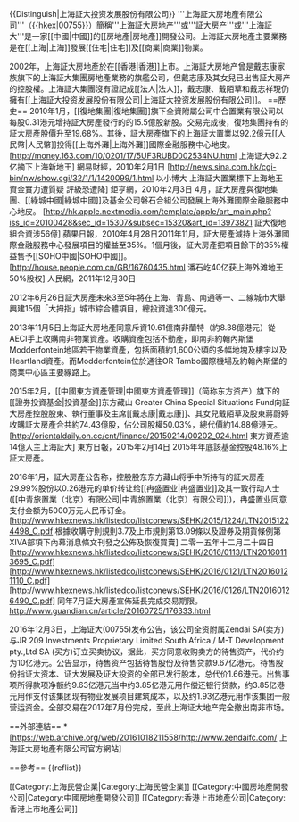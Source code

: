 {{Distinguish|上海証大投资发展股份有限公司}}
'''上海証大房地產有限公司'''（{{hkex|00755}}）簡稱'''上海証大房地产'''或'''証大房产'''或'''上海証大'''是一家[[中國|中國]]的[[房地產|房地產]]開發公司。上海証大房地產主要業務是在[[上海|上海]]發展[[住宅|住宅]]及[[商業|商業]]物業。

2002年，上海証大房地產於在[[香港|香港]]上市。上海証大房地产曾是戴志康家族旗下的上海証大集團房地產業務的旗艦公司，但戴志康及其女兒已出售証大房产的控股權。上海証大集團沒有證記成[[法人|法人]]，戴志康、戴陌草和戴志祥現仍擁有[[上海証大投资发展股份有限公司|上海証大投资发展股份有限公司]]。
==歷史==
2010年1月，[[復地集團|復地集團]]旗下全資附屬公司中合置業有限公司以每股0.31港元增持証大房產發行的的15.5億股新股。交易完成後，復地集團持有的証大房產股價升至19.68%。其後，証大房產旗下的上海証大置業以92.2億元[[人民幣|人民幣]]投得[[上海外灘|上海外灘]]國際金融服務中心地皮。<ref>
[http://money.163.com/10/0201/17/5UF3RUBD002534NU.html 上海证大92.2亿摘下上海新地王] 網易財經，2010年2月1日</ref><ref>
[http://news.sina.com.hk/cgi-bin/nw/show.cgi/32/1/1/1420099/1.html 以小博大 上海証大置業標下上海地王 資金實力遭質疑 評級恐遭降] 鉅亨網，2010年2月3日</ref> 4月，証大房產與復地集團、[[綠城中國|綠城中國]]及基金公司磐石合組公司發展上海外灘國際金融服務中心地皮。<ref>
[http://hk.apple.nextmedia.com/template/apple/art_main.php?iss_id=20100428&sec_id=15307&subsec=15320&art_id=13973821 証大復地組合資涉56億] 蘋果日報，2010年4月28日</ref>2011年11月，証大房產減持上海外灘國際金融服務中心發展項目的權益至35%。1個月後，証大房產把項目餘下的35%權益售予[[SOHO中國|SOHO中國]]。<ref>
[http://house.people.com.cn/GB/16760435.html 潘石屹40亿获上海外滩地王50%股权] 人民網，2011年12月30日</ref>

2012年6月26日証大房產未來3至5年將在上海、青島、南通等一、二線城市大舉興建15個「大拇指」城市綜合體項目，總投資達300億元。

2013年11月5日上海証大房地產同意斥資10.61億南非蘭特（約8.38億港元）從AECI手上收購南非物業資產。收購資產包括不動產，即南非約翰內斯堡Modderfontein地區若干物業資產，包括面積約1,600公頃的多幅地塊及樓宇以及Heartland資產。而Modderfontein位於通往OR Tambo國際機場及約翰內斯堡的商業中心區主要線路上。

2015年2月，[[中國東方資產管理|中國東方資產管理]]（简称东方资产）旗下的[[證券投資基金|投資基金]]东方藏山 Greater China Special Situations Fund向証大房產控股股東、執行董事及主席[[戴志康|戴志康]]、其女兒戴陌草及股東蔣蔚婷收購証大房產合共約74.43億股，佔公司股權50.03%，總代價約14.88億港元。<ref>[http://orientaldaily.on.cc/cnt/finance/20150214/00202_024.html 東方資產逾14億入主上海証大] 東方日報，2015年2月14日</ref> 2015年年底該基金控股48.16%上証大房產。

2016年1月，証大房產公告称，控股股东东方藏山将手中所持有的証大房產29.99%股份以0.26港元的单价转让给[[冉盛置业|冉盛置业]]及其一致行动人士([[中青旅置業（北京）有限公司|中青旅置業（北京）有限公司]])，冉盛置业同意支付金额为5000万元人民币订金。<ref>[http://www.hkexnews.hk/listedco/listconews/SEHK/2015/1224/LTN20151224498_C.pdf 根據收購守則規則3.7及上市規則第13.09條以及證券及期貨條例第XIVA部項下內幕消息條文刊發之公佈及恢復買賣] 二零一五年十二月二十四日</ref><ref>[http://www.hkexnews.hk/listedco/listconews/SEHK/2016/0113/LTN20160113695_C.pdf]</ref><ref>[http://www.hkexnews.hk/listedco/listconews/SEHK/2016/0121/LTN20160121110_C.pdf]</ref><ref>[http://www.hkexnews.hk/listedco/listconews/SEHK/2016/0126/LTN20160126490_C.pdf]</ref> 同年7月証大房產宣佈延長完成交易期限。<ref>http://www.guandian.cn/article/20160725/176333.html</ref>

2016年12月3日，上海证大(00755)发布公告，该公司全资附属Zendai SA(卖方)与JR 209 Investments Proprietary Limited South Africa / M-T Development pty.,Ltd SA (买方)订立买卖协议，据此，买方同意收购卖方的待售资产，代价约为10亿港元。公告显示，待售资产包括待售股份及待售贷款9.67亿港元。待售股份指证大资本、证大发展及证大投资的全部已发行股本，总代价1.66港元。出售事项所得款项净额约9.63亿港元当中约3.85亿港元用作偿还银行贷款，约3.85亿港元用作支付该集团现有物业发展项目建筑成本，以及约1.93亿港元用作该集团一般营运资金。全部交易在2017年7月份完成，至此上海证大地产完全撤出南非市场。

==外部連結==
*[https://web.archive.org/web/20161018211558/http://www.zendaifc.com/ 上海証大房地產有限公司官方網站]

==參考==
{{reflist}}

[[Category:上海民營企業|Category:上海民營企業]]
[[Category:中國房地產開發公司|Category:中國房地產開發公司]]
[[Category:香港上市地產公司|Category:香港上市地產公司]]